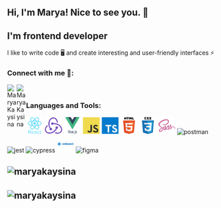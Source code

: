 ## Hi, I'm Marya! Nice to see you. 👋

## I'm frontend developer 

I like to write code :desktop_computer: and create interesting and user-friendly interfaces ⚡

### Connect with me 💬:


[<img align="left" alt="MaryaKaysina" width="22px" src="https://www.svgrepo.com/show/271091/telegram.svg" target='_blank'/>][telegram]
[<img align="left" alt="MaryaKaysina" width="22px" src="https://www.svgrepo.com/show/353812/google-gmail.svg" target='_blank'/>][gmail]

[telegram]: https://t.me/MaryaKaysina
[gmail]: mailto:linkinpark335@gmail.com

<br />

### Languages and Tools:

<img src="https://raw.githubusercontent.com/devicons/devicon/master/icons/react/react-original-wordmark.svg" alt="react" width="40" height="40"/> 
<img src="https://raw.githubusercontent.com/devicons/devicon/master/icons/redux/redux-original.svg" alt="redux" width="40" height="40"/> 
<img src="https://raw.githubusercontent.com/devicons/devicon/master/icons/vuejs/vuejs-original-wordmark.svg" alt="vuejs" width="40" height="40"/> 
<img src="https://raw.githubusercontent.com/devicons/devicon/master/icons/javascript/javascript-original.svg" alt="javascript" width="40" height="40"/> 
<img src="https://raw.githubusercontent.com/devicons/devicon/master/icons/typescript/typescript-original.svg" alt="typescript" width="40" height="40"/> 
<img src="https://raw.githubusercontent.com/devicons/devicon/master/icons/html5/html5-original-wordmark.svg" alt="html5" width="40" height="40"/> 
<img src="https://raw.githubusercontent.com/devicons/devicon/master/icons/css3/css3-original-wordmark.svg" alt="css3" width="40" height="40"/> 
<img src="https://raw.githubusercontent.com/devicons/devicon/master/icons/sass/sass-original.svg" alt="sass" width="40" height="40"/> 
<img src="https://www.vectorlogo.zone/logos/getpostman/getpostman-icon.svg" alt="postman" width="40" height="40"/> 
<img src="https://www.vectorlogo.zone/logos/jestjsio/jestjsio-icon.svg" alt="jest" width="40" height="40"/> 
<img src="https://raw.githubusercontent.com/simple-icons/simple-icons/6e46ec1fc23b60c8fd0d2f2ff46db82e16dbd75f/icons/cypress.svg" alt="cypress" width="40" height="40"/> 
<img src="https://raw.githubusercontent.com/devicons/devicon/d00d0969292a6569d45b06d3f350f463a0107b0d/icons/webpack/webpack-original-wordmark.svg" alt="webpack" width="40" height="40"/> 
<img src="https://www.vectorlogo.zone/logos/figma/figma-icon.svg" alt="figma" width="40" height="40"/> 

## <img src="https://komarev.com/ghpvc/?username=maryakaysina&label=Profile%20views&color=0e75b6&style=flat" alt="maryakaysina" />

## <img align="center" src="https://github-readme-stats.vercel.app/api/top-langs?username=maryakaysina&show_icons=true&locale=en&layout=compact" alt="maryakaysina" />

